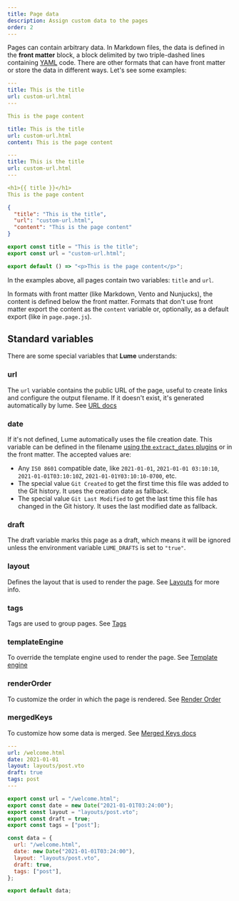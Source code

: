 ```yaml
---
title: Page data
description: Assign custom data to the pages
order: 2
---
```


Pages can contain arbitrary data. In Markdown files, the data is defined in the
**front matter** block, a block delimited by two triple-dashed lines containing
[YAML](https://yaml.org/) code. There are other formats that can have front
matter or store the data in different ways. Let's see some examples:

<lume-code>

```yaml { title="page.md" }
---
title: This is the title
url: custom-url.html
---

This is the page content
```

```yaml { title="page.yml" }
title: This is the title
url: custom-url.html
content: This is the page content
```

```yaml { title="page.vto" }
---
title: This is the title
url: custom-url.html
---

<h1>{{ title }}</h1>
This is the page content
```

```json { title="page.json" }
{
  "title": "This is the title",
  "url": "custom-url.html",
  "content": "This is the page content"
}
```

```js { title="page.page.js" }
export const title = "This is the title";
export const url = "custom-url.html";

export default () => "<p>This is the page content</p>";
```

</lume-code>

In the examples above, all pages contain two variables: `title` and `url`.

In formats with front matter (like Markdown, Vento and Nunjucks), the content is
defined below the front matter. Formats that don't use front matter export the
content as the `content` variable or, optionally, as a default export (like in
`page.page.js`).

## Standard variables

There are some special variables that **Lume** understands:

### url

The `url` variable contains the public URL of the page, useful to create links
and configure the output filename. If it doesn't exist, it's generated
automatically by lume. See [URL docs](./urls.md)

### date

If it's not defined, Lume automatically uses the file creation date. This
variable can be defined in the filename
[using the `extract_dates` plugins](../../plugins/extract_date.md) or in the
front matter. The accepted values are:

- Any `IS0 8601` compatible date, like `2021-01-01`, `2021-01-01 03:10:10`,
  `2021-01-01T03:10:10Z`, `2021-01-01Y03:10:10-0700`, etc.
- The special value `Git Created` to get the first time this file was added to
  the Git history. It uses the creation date as fallback.
- The special value `Git Last Modified` to get the last time this file has
  changed in the Git history. It uses the last modified date as fallback.

### draft

The draft variable marks this page as a draft, which means it will be ignored
unless the environment variable `LUME_DRAFTS` is set to `"true"`.

### layout

Defines the layout that is used to render the page. See [Layouts](layouts.md)
for more info.

### tags

Tags are used to group pages. See [Tags](tags.md)

### templateEngine

To override the template engine used to render the page. See
[Template engine](../core/multiple-template-engines.md)

### renderOrder

To customize the order in which the page is rendered. See
[Render Order](../core/render-order.md)

### mergedKeys

To customize how some data is merged. See
[Merged Keys docs](../core/merged-keys.md)

<lume-code>

```yaml { title="Front matter" }
---
url: /welcome.html
date: 2021-01-01
layout: layouts/post.vto
draft: true
tags: post
---
```

```js { title="JavaScript" }
export const url = "/welcome.html";
export const date = new Date("2021-01-01T03:24:00");
export const layout = "layouts/post.vto";
export const draft = true;
export const tags = ["post"];
```

```js { title="JavaScript (alternative)" }
const data = {
  url: "/welcome.html",
  date: new Date("2021-01-01T03:24:00"),
  layout: "layouts/post.vto",
  draft: true,
  tags: ["post"],
};

export default data;
```

</lume-code>
